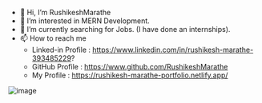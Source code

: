 - 👋 Hi, I’m RushikeshMarathe
- 🌱 I’m interested in MERN Development.
- 👀 I’m currently searching for Jobs. (I have done an internships).
- 📫 How to reach me
     - Linked-in Profile : https://www.linkedin.com/in/rushikesh-marathe-393485229?
     - GitHub Profile    : https://www.github.com/RushikeshMarathe
     - My Profile        : https://rushikesh-marathe-portfolio.netlify.app/



![image](https://github.com/user-attachments/assets/17d71f74-92a9-4e05-b4b2-d0f22c823e95)

